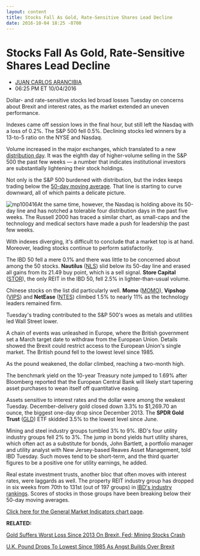 ```yaml
---
layout: content
title: Stocks Fall As Gold, Rate-Sensitive Shares Lead Decline
date: 2016-10-04 18:25 -0700
---
```



Stocks Fall As Gold, Rate-Sensitive Shares Lead Decline
========================================================




* [JUAN CARLOS ARANCIBIA](https://www.investors.com/author/arancibiaj/ "Posts by JUAN CARLOS ARANCIBIA")
* 06:25 PM ET 10/04/2016




Dollar- and rate-sensitive stocks led broad losses Tuesday on concerns about Brexit and interest rates, as the market extended an uneven performance.


Indexes came off session lows in the final hour, but still left the Nasdaq with a loss of 0.2%. The S&P 500 fell 0.5%. Declining stocks led winners by a 13-to-5 ratio on the NYSE and Nasdaq.


Volume increased in the major exchanges, which translated to a new [distribution day](http://education.investors.com/lesson.aspx?id=735759&sourceid=735764). It was the eighth day of higher-volume selling in the S&P 500 the past few weeks — a number that indicates institutional investors are substantially lightening their stock holdings.


Not only is the S&P 500 burdened with distribution, but the index keeps trading below the [50-day moving average](https://www.investors.com/how-to-invest/investors-corner/50-day-moving-average/). That line is starting to curve downward, all of which paints a delicate picture.


![mp100416](https://www.investors.com/wp-content/uploads/2016/10/MP100416-196x300.jpg)At the same time, however, the Nasdaq is holding above its 50-day line and has notched a tolerable four distribution days in the past five weeks. The Russell 2000 has traced a similar chart, as small-caps and the technology and medical sectors have made a push for leadership the past few weeks.


With indexes diverging, it's difficult to conclude that a market top is at hand. Moreover, leading stocks continue to perform satisfactorily.


The IBD 50 fell a mere 0.1% and there was little to be concerned about among the 50 stocks. **Nautilus** ([NLS](https://research.investors.com/quote.aspx?symbol=NLS)) slid below its 50-day line and erased all gains from its 21.49 buy point, which is a sell signal. **Store Capital** ([STOR](https://research.investors.com/quote.aspx?symbol=STOR)), the only REIT in the IBD 50, fell 2.5% in lighter-than-usual volume.


Chinese stocks on the list did particularly well. **Momo** ([MOMO](https://research.investors.com/quote.aspx?symbol=MOMO)), **Vipshop** ([VIPS](https://research.investors.com/quote.aspx?symbol=VIPS)) and **NetEase** ([NTES](https://research.investors.com/quote.aspx?symbol=NTES)) climbed 1.5% to nearly 11% as the technology leaders remained firm.


Tuesday's trading contributed to the S&P 500's woes as metals and utilities led Wall Street lower.


A chain of events was unleashed in Europe, where the British government set a March target date to withdraw from the European Union. Details showed the Brexit could restrict access to the European Union's single market. The British pound fell to the lowest level since 1985.


As the pound weakened, the dollar climbed, reaching a two-month high.


The benchmark yield on the 10-year Treasury note jumped to 1.69% after Bloomberg reported that the European Central Bank will likely start tapering asset purchases to wean itself off quantitative easing.


Assets sensitive to interest rates and the dollar were among the weakest Tuesday. December-delivery gold closed down 3.3% to $1,269.70 an ounce, the biggest one-day drop since December 2013. The **SPDR Gold Trust** ([GLD](https://research.investors.com/quote.aspx?symbol=GLD)) ETF skidded 3.5% to the lowest level since June.


Mining and steel industry groups tumbled 3% to 9%. IBD's four utility industry groups fell 2% to 3%. The jump in bond yields hurt utility shares, which often act as a substitute for bonds, John Bartlett, a portfolio manager and utility analyst with New Jersey-based Reaves Asset Management, told IBD Tuesday. Such moves tend to be short-term, and the third quarter figures to be a positive one for utility earnings, he added.


Real estate investment trusts, another bloc that often moves with interest rates, were laggards as well. The property REIT industry group has dropped in six weeks from 70th to 131st (out of 197 groups) in [IBD's industry rankings](https://www.investors.com/data-tables/industry-sub-group-rankings-oct-03-2016/). Scores of stocks in those groups have been breaking below their 50-day moving averages.


[Click here for the General Market Indicators chart page](https://www.investors.com/wp-content/uploads/2016/10/IBD0410161818GMI.pdf).


**RELATED:**


[Gold Suffers Worst Loss Since 2013 On Brexit, Fed; Mining Stocks Crash](https://www.investors.com/news/economy/gold-mining-stocks-hit-by-brexit-angst-stronger-dollar/)


[U.K. Pound Drops To Lowest Since 1985 As Angst Builds Over Brexit](https://www.investors.com/news/economy/u-k-pound-drops-to-lowest-since-1985-as-angst-builds-over-brexit/)




